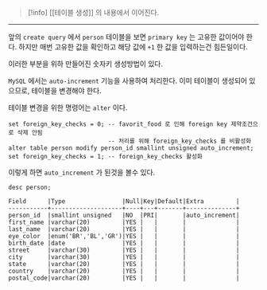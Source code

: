 
>[!info] [[테이블 생성]] 의 내용에서 이어진다.

---

앞의 `create query` 에서 `person` 테이블을 보면 `primary key` 는 고유한 값이어야 한다.
하지만 매번 고유한 값을 확인하고 해당 값에 `+1` 한 값을 입력하는건 힘든일이다.

이러한 부분을 위하 만들어진 숫자키 생성방법이 있다.

`MySQL` 에서는 `auto-increment` 기능을 사용하여 처리한다.
이미 테이블이 생성되어 있으므로, 테이블을 변경해야 한다.

테이블 변경을 위한 명령어는 `alter` 이다.

```mysql
set foreign_key_checks = 0; -- favorit_food 로 인해 foreign key 제약조건으로 삭제 안됨
							-- 처리를 위해 foreign_key_checks 를 비활성화
alter table person modify person_id smallint unsigned auto_increment;
set foreign_key_checks = 1; -- foreign_key_checks 활성화
```

이렇게 하면 `auto_increment` 가 된것을 볼수 있다.

```mysql
desc person;

Field      |Type                |Null|Key|Default|Extra         |
-----------+--------------------+----+---+-------+--------------+
person_id  |smallint unsigned   |NO  |PRI|       |auto_increment|
first_name |varchar(20)         |YES |   |       |              |
last_name  |varchar(20)         |YES |   |       |              |
eye_color  |enum('BR','BL','GR')|YES |   |       |              |
birth_date |date                |YES |   |       |              |
street     |varchar(30)         |YES |   |       |              |
city       |varchar(30)         |YES |   |       |              |
state      |varchar(20)         |YES |   |       |              |
country    |varchar(20)         |YES |   |       |              |
postal_code|varchar(20)         |YES |   |       |              |
```

